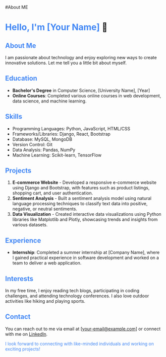 #About ME 
# <span style="color: #4287f5;">Hello, I'm [Your Name]</span> :wave:

## <span style="color: #4287f5;">About Me</span>
I am passionate about technology and enjoy exploring new ways to create innovative solutions. Let me tell you a little bit about myself.

## <span style="color: #4287f5;">Education</span>
- **Bachelor's Degree** in Computer Science, [University Name], [Year]
- **Online Courses**: Completed various online courses in web development, data science, and machine learning.

## <span style="color: #4287f5;">Skills</span>
- Programming Languages: Python, JavaScript, HTML/CSS
- Frameworks/Libraries: Django, React, Bootstrap
- Database: MySQL, MongoDB
- Version Control: Git
- Data Analysis: Pandas, NumPy
- Machine Learning: Scikit-learn, TensorFlow

## <span style="color: #4287f5;">Projects</span>
1. **E-commerce Website** - Developed a responsive e-commerce website using Django and Bootstrap, with features such as product listings, shopping cart, and user authentication.
2. **Sentiment Analysis** - Built a sentiment analysis model using natural language processing techniques to classify text data into positive, negative, or neutral sentiments.
3. **Data Visualization** - Created interactive data visualizations using Python libraries like Matplotlib and Plotly, showcasing trends and insights from various datasets.

## <span style="color: #4287f5;">Experience</span>
- **Internship**: Completed a summer internship at [Company Name], where I gained practical experience in software development and worked on a team to deliver a web application.

## <span style="color: #4287f5;">Interests</span>
In my free time, I enjoy reading tech blogs, participating in coding challenges, and attending technology conferences. I also love outdoor activities like hiking and playing sports.

## <span style="color: #4287f5;">Contact</span>
You can reach out to me via email at [your-email@example.com] or connect with me on [LinkedIn](https://www.linkedin.com/in/yourprofile).

<span style="color: #4287f5;">I look forward to connecting with like-minded individuals and working on exciting projects!</span>


<!--
**Tchang323/Tchang323** is a ✨ _special_ ✨ repository because its `README.md` (this file) appears on your GitHub profile.

Here are some ideas to get you started:

- 🔭 I’m currently working on ...
- 🌱 I’m currently learning ...
- 👯 I’m looking to collaborate on ...
- 🤔 I’m looking for help with ...
- 💬 Ask me about ...
- 📫 How to reach me: ...
- 😄 Pronouns: ...
- ⚡ Fun fact: ...
-->
